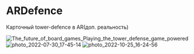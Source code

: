 # ARDefence
Карточный tower-defence в AR(доп. реальность)

![The_future_of_board_games_Playing_the_tower_defense_game_powered](https://user-images.githubusercontent.com/72213265/188623112-6218bbed-a4c3-4336-aed9-e1f3a43c5b3d.gif)
![photo_2022-07-30_17-45-14](https://user-images.githubusercontent.com/72213265/188624934-e229ff00-5764-488a-a368-8dc984cd72b1.jpg)
![photo_2022-10-25_16-24-56](https://user-images.githubusercontent.com/72213265/197785230-239bba10-0c46-4d5b-ba19-3b2dda9f7897.jpg)
